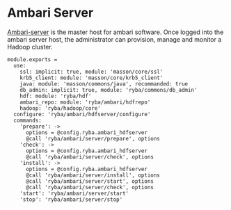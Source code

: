 
# Ambari Server

[Ambari-server][Ambari-server] is the master host for ambari software.
Once logged into the ambari server host, the administrator can  provision, 
manage and monitor a Hadoop cluster.

    module.exports =
      use:
        ssl: implicit: true, module: 'masson/core/ssl'
        krb5_client: module: 'masson/core/krb5_client'
        java: module: 'masson/commons/java', recommanded: true
        db_admin: implicit: true, module: 'ryba/commons/db_admin'
        hdf: module: 'ryba/hdf'
        ambari_repo: module: 'ryba/ambari/hdfrepo'
        hadoop: 'ryba/hadoop/core'
      configure: 'ryba/ambari/hdfserver/configure'
      commands:
        'prepare': ->
          options = @config.ryba.ambari_hdfserver
          @call 'ryba/ambari/server/prepare', options
        'check': ->
          options = @config.ryba.ambari_hdfserver
          @call 'ryba/ambari/server/check', options
        'install': ->
          options = @config.ryba.ambari_hdfserver
          @call 'ryba/ambari/server/install', options
          @call 'ryba/ambari/server/start', options
          @call 'ryba/ambari/server/check', options
        'start': 'ryba/ambari/server/start'
        'stop': 'ryba/ambari/server/stop'

[Ambari-server]: http://ambari.apache.org
